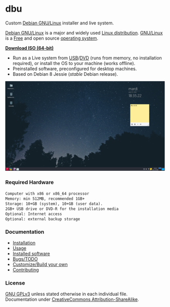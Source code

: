 # dbu

Custom [Debian GNU/Linux](http://www.debian.org/) installer and live system.

[Debian GNU/Linux](https://en.wikipedia.org/wiki/Debian) is a major and widely used [Linux distribution](https://en.wikipedia.org/wiki/Linux_distribution). [GNU/Linux](https://en.wikipedia.org/wiki/Linux) is a [Free](https://en.wikipedia.org/wiki/Free_software) and open source [operating system](https://en.wikipedia.org/wiki/Operating_system).

**[Download ISO (64-bit)](https://github.com/nodiscc/dbu/releases)**

 * Run as a Live system from [USB](https://en.wikipedia.org/wiki/Live_USB)/[DVD](https://en.wikipedia.org/wiki/Live_CD) (runs from memory, no installation required), or install the OS to your machine (works offline).
 * Preinstalled software, preconfigured for desktop machines.
 * Based on Debian 8 Jessie (_stable_ Debian release).

![](doc/screenshot-main.png)

### Required Hardware

    Computer with x86 or x86_64 processor
    Memory: min 512MB, recommended 1GB+
    Storage: 10+GB (system), 10+GB (user data).
    2GB+ USB drive or DVD-R for the installation media
    Optional: Internet access
    Optional: external backup storage


### Documentation

 * [Installation](doc/install.md)
 * [Usage](doc/usage.md)
 * [Installed software](doc/packages.md)
 * [Bugs/TODO](TODO.md)
 * [Customize/Build your own](doc/custom.md)
 * [Contributing](doc/contributing.md)


### License

[GNU GPLv3](LICENSE) unless stated otherwise in each individual file.  
Documentation under [CreativeCommons Attribution-ShareAlike](LICENSE).
